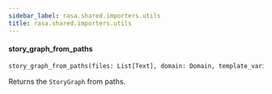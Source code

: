 ```yaml
---
sidebar_label: rasa.shared.importers.utils
title: rasa.shared.importers.utils
---
```

#### story\_graph\_from\_paths

```python
story_graph_from_paths(files: List[Text], domain: Domain, template_variables: Optional[Dict] = None, use_e2e: bool = False, exclusion_percentage: Optional[int] = None) -> StoryGraph
```

Returns the `StoryGraph` from paths.

